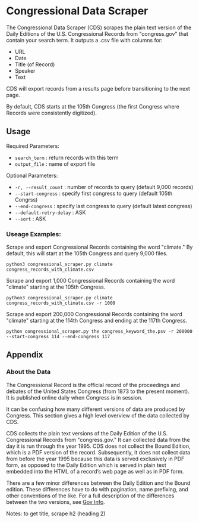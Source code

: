 # Congressional Data Scraper
The Congressional Data Scraper (CDS) scrapes the plain text version of the Daily Editions of the U.S. Congressional Records from "congress.gov" that contain your search term. It outputs a .csv file with columns for:
 
- URL
- Date
- Title (of Record)
- Speaker
- Text

CDS will export records from a results page before transitioning to the next page. 

By default, CDS starts at the 105th Congress (the first Congress where Records were consistently digitized). 

## Usage

Required Parameters: 
- `search_term` : return records with this term
- `output_file` : name of export file

Optional Parameters:
- `-r, --result_count` : number of records to query (default 9,000 records)
- `--start-congress` : specify first congress to query (default 105th Congrss)
- `--end-congress` : specify last congress to query (default latest congress)
- `--default-retry-delay` : ASK
- `--sort` : ASK

### Useage Examples:

Scrape and export Congressional Records containing the word "climate." By default, this will start at the 105th Congress and query 9,000 files. 

```
python3 congressional_scraper.py climate congress_records_with_climate.csv
```

Scrape and export 1,000 Congressional Records containing the word "climate" starting at the 105th Congress.  

```
python3 congressional_scraper.py climate congress_records_with_climate.csv -r 1000
```

Scrape and export 200,000 Congressional Records containing the word "climate" starting at the 114th Congress and ending at the 117th Congress. 

```
python congressional_scraper.py the congress_keyword_the.psv -r 200000 --start-congress 114 --end-congress 117
```

## Appendix

### About the Data
The Congressional Record is the official record of the proceedings and debates of the United States Congress (from 1873 to the present moment). It is published online daily when Congress is in session. 

It can be confusing how many different versions of data are produced by Congress. This section gives a high level overview of the data collected by CDS. 

CDS collects the plain text versions of the Daily Edition of the U.S. Congressional Records from "congress.gov." It can collected data from the day it is run through the year 1995. CDS does not collect the Bound Edition, which is a PDF version of the record. Subsequently, it does not collect data from before the year 1995 because this data is served exclusively in PDF form, as opposed to the Daily Edition which is served in plain text embedded into the HTML of a record’s web page as well as in PDF form. 

There are a few minor differences between the Daily Edition and the Bound edition. These differences have to do with pagination, name prefixing, and other conventions of the like. For a full description of the differences between the two versions, see [Gov Info](https://www.govinfo.gov/help/crecb).  



Notes: to get title, scrape h2 (heading 2)
